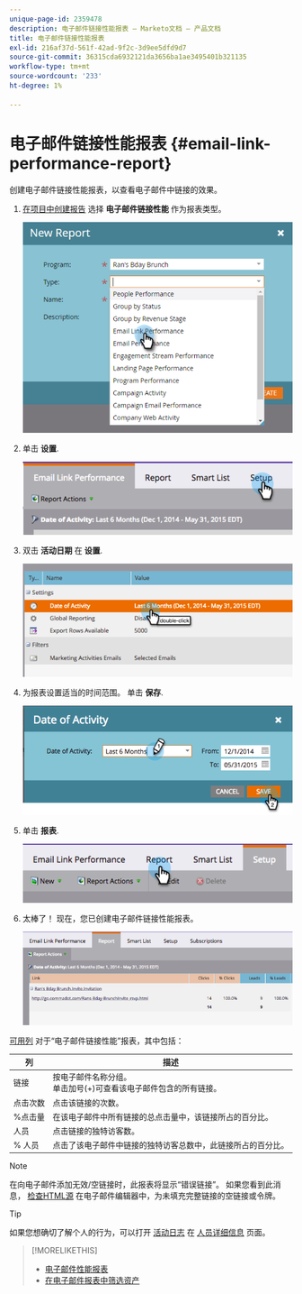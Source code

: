 ```yaml
---
unique-page-id: 2359478
description: 电子邮件链接性能报表 — Marketo文档 — 产品文档
title: 电子邮件链接性能报表
exl-id: 216af37d-561f-42ad-9f2c-3d9ee5dfd9d7
source-git-commit: 36315cda6932121da3656ba1ae3495401b321135
workflow-type: tm+mt
source-wordcount: '233'
ht-degree: 1%

---
```


# 电子邮件链接性能报表 {#email-link-performance-report}

创建电子邮件链接性能报表，以查看电子邮件中链接的效果。

1. [在项目中创建报告](/help/marketo/product-docs/reporting/basic-reporting/creating-reports/create-a-report-in-a-program.md) 选择 **电子邮件链接性能** 作为报表类型。

   ![](assets/image2017-3-29-9-3a10-3a41.png)

1. 单击 **设置**.

   ![](assets/image2015-5-20-11-3a18-3a0.png)

1. 双击 **活动日期** 在 **设置**.

   ![](assets/image2015-5-20-11-3a18-3a59.png)

1. 为报表设置适当的时间范围。 单击 **保存**.

   ![](assets/image2015-5-20-11-3a20-3a52.png)

1. 单击 **报表**.

   ![](assets/image2015-5-20-11-3a22-3a24.png)

1. 太棒了！ 现在，您已创建电子邮件链接性能报表。

   ![](assets/image2015-5-20-11-3a23-3a33.png)

[可用列](/help/marketo/product-docs/reporting/basic-reporting/editing-reports/select-report-columns.md) 对于“电子邮件链接性能”报表，其中包括：

<table> 
 <thead> 
  <tr> 
   <th colspan="1" rowspan="1">列</th> 
   <th colspan="1" rowspan="1">描述</th> 
  </tr> 
 </thead> 
 <tbody> 
  <tr> 
   <td colspan="1" rowspan="1">链接</td> 
   <td colspan="1" rowspan="1">按电子邮件名称分组。<br>单击加号(+)可查看该电子邮件包含的所有链接。</td> 
  </tr> 
  <tr> 
   <td colspan="1" rowspan="1">点击次数</td> 
   <td colspan="1" rowspan="1">点击该链接的次数。</td> 
  </tr> 
  <tr> 
   <td colspan="1" rowspan="1">%点击量</td> 
   <td colspan="1" rowspan="1">在该电子邮件中所有链接的总点击量中，该链接所占的百分比。</td> 
  </tr> 
  <tr> 
   <td colspan="1" rowspan="1">人员</td> 
   <td colspan="1" rowspan="1">点击链接的独特访客数。</td> 
  </tr> 
  <tr> 
   <td colspan="1" rowspan="1">% 人员</td> 
   <td colspan="1" rowspan="1">点击了该电子邮件中链接的独特访客总数中，此链接所占的百分比。</td> 
  </tr> 
 </tbody> 
</table>

>[!NOTE]
>
>在向电子邮件添加无效/空链接时，此报表将显示“错误链接”。 如果您看到此消息， [检查HTML源](/help/marketo/product-docs/email-marketing/general/functions-in-the-editor/edit-an-emails-html.md) 在电子邮件编辑器中，为未填充完整链接的空链接或令牌。

>[!TIP]
>
>如果您想确切了解个人的行为，可以打开 [活动日志](/help/marketo/product-docs/core-marketo-concepts/smart-lists-and-static-lists/managing-people-in-smart-lists/filter-activity-types-in-the-activity-log-of-a-person.md) 在 [人员详细信息](/help/marketo/product-docs/core-marketo-concepts/smart-lists-and-static-lists/managing-people-in-smart-lists/using-the-person-detail-page.md) 页面。

>[!MORELIKETHIS]
>
>* [电子邮件性能报表](/help/marketo/product-docs/email-marketing/email-programs/email-program-data/email-performance-report.md)
>* [在电子邮件报表中筛选资产](/help/marketo/product-docs/reporting/basic-reporting/report-activity/filter-assets-in-an-email-report.md)

